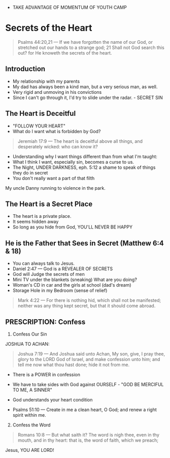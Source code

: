 - TAKE ADVANTAGE OF MOMENTUM OF YOUTH CAMP


# Secrets of the Heart

> Psalms 44:20,21 &mdash; If we have forgotten the name of our God, or stretched out our hands to a strange god; 21 Shall not God search this out? for He knoweth the secrets of the heart.

## Introduction
- My relationship with my parents
- My dad has always been a kind man, but a very serious man, as well. 
- Very rigid and unmoving in his convictions
- Since I can't go through it, I'd try to slide under the radar. - SECRET SIN

## The Heart is Deceitful
- "FOLLOW YOUR HEART"
- What do I want what is forbidden by God?

> Jeremiah 17:9 &mdash; The heart is deceitful above all things, and desperately wicked: who can know it?

- Understanding why I want things different than from what I'm taught:
- What I think I want, especially sin, becomes a curse to us.
- The Night, UNDER DARKNESS, eph. 5:12 a shame to speak of things they do in secret
- You don't really want a part of that filth

My uncle Danny running to violence in the park.

## The Heart is a Secret Place

- The heart is a private place. 
- It seems hidden away
- So long as you hide from God, YOU'LL NEVER BE HAPPY

## He is the Father that Sees in Secret (Matthew 6:4 & 18)

- You can always talk to Jesus.
- Daniel 2:47 &mdash; God is a REVEALER OF SECRETS
- God will Judge the secrets of men
- Mini TV under the blankets (sneaking) What are you doing?
- Woman's CD in car and the girls at school (dad's dream)
- Storage Hole in my Bedroom (sense of relief)

> Mark 4:22 &mdash; For there is nothing hid, which shall not be manifested; neither was any thing kept secret, but that it should come abroad.

## PRESCRIPTION: Confess

1. Confess Our Sin

JOSHUA TO ACHAN:

> Joshua 7:19 &mdash; And Joshua said unto Achan, My son, give, I pray thee, glory to the LORD God of Israel, and make confession unto him; and tell me now what thou hast done; hide it not from me.

- There is a POWER in confession

- We have to take sides with God against OURSELF - "GOD BE MERCIFUL TO ME, A SINNER"
- God understands your heart condition
- Psalms 51:10 &mdash; Create in me a clean heart, O God; and renew a right spirit within me.

2. Confess the Word

> Romans 10:8 &mdash; But what saith it? The word is nigh thee, even in thy mouth, and in thy heart: that is, the word of faith, which we preach;

Jesus, YOU ARE LORD!